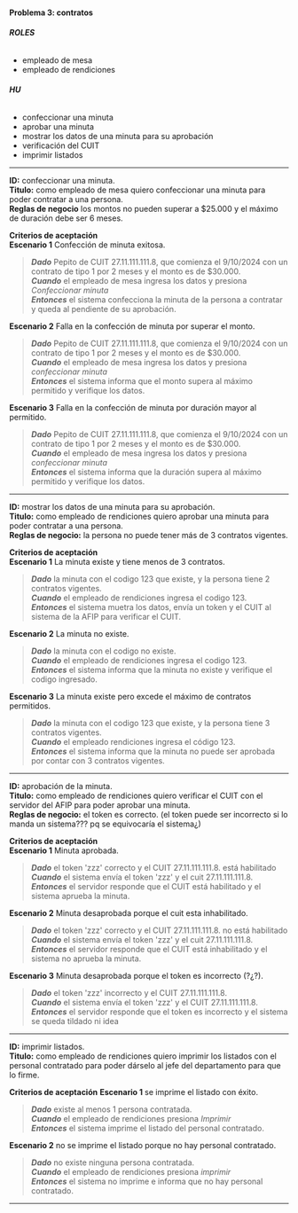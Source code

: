 #### Problema 3: contratos  

###### **ROLES**  
- empleado de mesa  
- empleado de rendiciones  


###### **HU**
- confeccionar una minuta  
- aprobar una minuta  
- mostrar los datos de una minuta para su aprobación  
- verificación del CUIT   
- imprimir listados  

***

**ID:** confeccionar una minuta.  
**Titulo:** como empleado de mesa quiero confeccionar una minuta para poder contratar a una persona.  
**Reglas de negocio** los montos no pueden superar a $25.000 y el máximo de duración debe ser 6 meses.  

**Criterios de aceptación**  
**Escenario 1** Confección de minuta exitosa.  
>***Dado*** Pepito de CUIT 27.11.111.111.8, que comienza el 9/10/2024 con un contrato de tipo 1 por 2 meses y el monto es de $30.000.  
***Cuando*** el empleado de mesa ingresa los datos y presiona *Confeccionar minuta*  
***Entonces*** el sistema confecciona la minuta de la persona a contratar y queda al pendiente de su aprobación.  

**Escenario 2** Falla en la confección de minuta por superar el monto.  
>***Dado*** Pepito de CUIT 27.11.111.111.8, que comienza el 9/10/2024 con un contrato de tipo 1 por 2 meses y el monto es de $30.000.  
***Cuando*** el empleado de mesa ingresa los datos y presiona *confeccionar minuta*  
***Entonces*** el sistema informa que el monto supera al máximo permitido y verifique los datos.  

**Escenario 3** Falla en la confección de minuta por duración mayor al permitido.  
>***Dado*** Pepito de CUIT 27.11.111.111.8, que comienza el 9/10/2024 con un contrato de tipo 1 por 2 meses y el monto es de $30.000.    
***Cuando*** el empleado de mesa ingresa los datos y presiona *confeccionar minuta*  
***Entonces*** el sistema informa que la duración supera al máximo permitido y verifique los datos.  

***

**ID:** mostrar los datos de una minuta para su aprobación.  
**Titulo:** como empleado de rendiciones quiero aprobar una minuta para poder contratar a una persona.  
**Reglas de negocio:**  la persona no puede tener más de 3 contratos vigentes.  

**Criterios de aceptación**  
**Escenario 1** La minuta existe y tiene menos de 3 contratos.
>***Dado*** la minuta con el codigo 123 que existe, y la persona tiene 2 contratos vigentes.  
***Cuando*** el empleado de rendiciones ingresa el codigo 123.      
***Entonces***  el sistema muetra los datos, envía un token y el CUIT al sistema de la AFIP para verificar el CUIT.    

**Escenario 2** La minuta no existe.  
>***Dado*** la minuta con el codigo  no existe.  
***Cuando*** el empleado de rendiciones ingresa el codigo 123.  
***Entonces*** el sistema informa que la minuta no existe y verifique el codigo ingresado.  

**Escenario 3** La minuta existe pero excede el máximo de contratos permitidos.  
>***Dado*** la minuta con el codigo 123 que existe, y la persona tiene 3 contratos vigentes.  
***Cuando*** el empleado rendiciones ingresa el código 123.  
***Entonces*** el sistema informa que la minuta no puede ser aprobada por contar con 3 contratos vigentes.  


***


**ID:** aprobación de la minuta.  
**Titulo:** como empleado de rendiciones quiero verificar el CUIT con el servidor del AFIP para poder aprobar una minuta.  
**Reglas de negocio:** el token es correcto.  (el token puede ser incorrecto si lo manda un sistema??? pq se equivocaría el sistema¿)

**Criterios de aceptación**  
**Escenario 1** Minuta aprobada.
>***Dado*** el token 'zzz' correcto y el CUIT 27.11.111.111.8. está habilitado  
***Cuando*** el sistema envía el token 'zzz' y el cuit 27.11.111.111.8.  
***Entonces*** el servidor responde que el CUIT está habilitado y el sistema aprueba la minuta.  

**Escenario 2** Minuta desaprobada porque el cuit esta inhabilitado.  
>***Dado*** el token 'zzz' correcto y el CUIT 27.11.111.111.8. no está habilitado  
***Cuando*** el sistema envía el token 'zzz' y el cuit 27.11.111.111.8.  
***Entonces*** el servidor responde que el CUIT está inhabilitado y el sistema no aprueba la minuta.  

**Escenario 3** Minuta desaprobada porque el token es incorrecto (?¿?).  
>***Dado*** el token 'zzz' incorrecto y el CUIT 27.11.111.111.8.  
***Cuando*** el sistema envía el token 'zzz' y el CUIT 27.11.111.111.8.  
***Entonces*** el servidor responde que el token es incorrecto y el sistema se queda tildado ni idea  

***


**ID:** imprimir listados.  
**Titulo:** como empleado de rendiciones quiero imprimir los listados con el personal contratado para poder dárselo al jefe del departamento para que lo firme.  

**Criterios de aceptación**
**Escenario 1** se imprime el listado con éxito.  
>***Dado*** existe al menos 1 persona contratada.  
***Cuando*** el empleado de rendiciones presiona *Imprimir*  
***Entonces*** el sistema imprime el listado del personal contratado.  

**Escenario 2** no se imprime el listado porque no hay personal contratado.  
>***Dado*** no existe ninguna persona contratada.  
***Cuando*** el empleado de rendiciones presiona *imprimir*  
***Entonces*** el sistema no imprime e informa que no hay personal contratado.  

***

